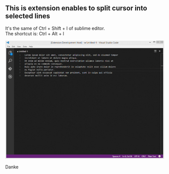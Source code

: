 ## This is extension enables to split cursor into selected lines  
It's the same of Ctrl + Shift + l of sublime editor.  
The shortcut is: Ctrl + Alt + l   
  
![Look that](https://github.com/JulioGold/vscode-smart-split-into-lines/raw/master/./docs/split-into-lines.gif)  
  
Danke
  